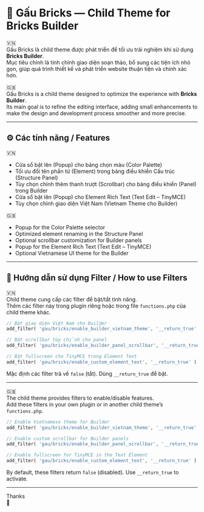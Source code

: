 # 🐻 Gấu Bricks — Child Theme for Bricks Builder

:vietnam:  
Gấu Bricks là child theme được phát triển để tối ưu trải nghiệm khi sử dụng **Bricks Builder**.  
Mục tiêu chính là tinh chỉnh giao diện soạn thảo, bổ sung các tiện ích nhỏ gọn, giúp quá trình thiết kế và phát triển website thuận tiện và chính xác hơn.  

:uk:  
Gấu Bricks is a child theme designed to optimize the experience with **Bricks Builder**.  
Its main goal is to refine the editing interface, adding small enhancements to make the design and development process smoother and more precise.  

---  

## ⚙️ Các tính năng / Features

:vietnam:  
- Cửa sổ bật lên (Popup) cho bảng chọn màu (Color Palette)
- Tối ưu đổi tên phần tử (Element) trong bảng điều khiển Cấu trúc (Structure Panel)
- Tùy chọn chỉnh thêm thanh trượt (Scrollbar) cho bảng điều khiển (Panel) trong Builder
- Cửa sổ bật lên (Popup) cho Element Rich Text (Text Edit – TinyMCE)
- Tùy chọn chỉnh giao diện Việt Nam (Vietnam Theme cho Builder)

:uk:  
- Popup for the Color Palette selector
- Optimized element renaming in the Structure Panel
- Optional scrollbar customization for Builder panels
- Popup for the Element Rich Text (Text Edit – TinyMCE)
- Optional Vietnamese UI theme for the Builder  

---

## 🔌 Hướng dẫn sử dụng Filter / How to use Filters

:vietnam:    
Child theme cung cấp các filter để bật/tắt tính năng.  
Thêm các filter này trong plugin riêng hoặc trong file `functions.php` của child theme khác.

```php
// Bật giao diện Việt Nam cho Builder
add_filter( 'gau/bricks/enable_builder_vietnam_theme', '__return_true' );

// Bật scrollbar tùy chỉnh cho panel
add_filter( 'gau/bricks/enable_builder_panel_scrollbar', '__return_true' );

// Bật fullscreen cho TinyMCE trong Element Text
add_filter( 'gau/bricks/enable_custom_element_text', '__return_true' );
```

Mặc định các filter trả về `false` (tắt). Dùng `__return_true` để bật.

---

:uk:   
The child theme provides filters to enable/disable features.  
Add these filters in your own plugin or in another child theme’s `functions.php`.

```php
// Enable Vietnamese theme for Builder
add_filter( 'gau/bricks/enable_builder_vietnam_theme', '__return_true' );

// Enable custom scrollbar for Builder panels
add_filter( 'gau/bricks/enable_builder_panel_scrollbar', '__return_true' );

// Enable fullscreen for TinyMCE in the Text Element
add_filter( 'gau/bricks/enable_custom_element_text', '__return_true' );
```

By default, these filters return `false` (disabled). Use `__return_true` to activate.

---

Thanks  
🐻
